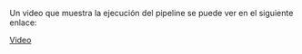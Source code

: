 Un video que muestra la ejecución del pipeline se puede ver en el siguiente enlace:

[Video](https://youtu.be/OKzfZiLQ1Zw)
